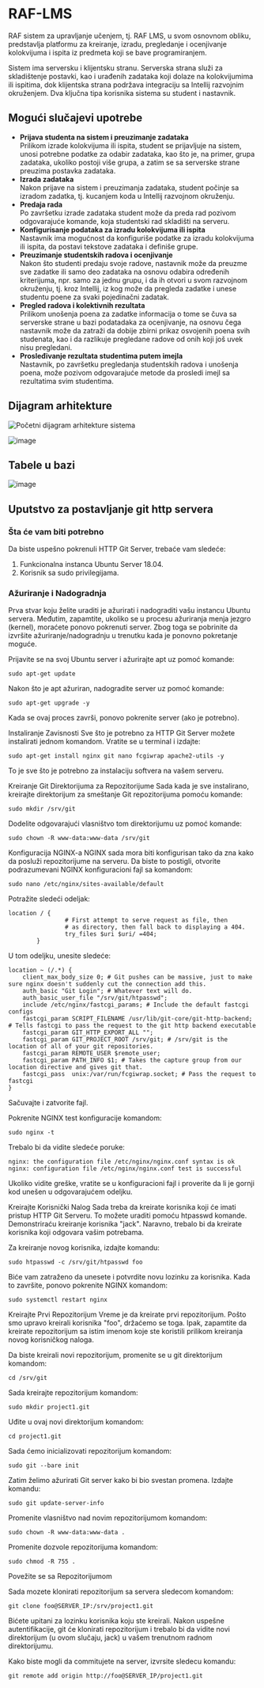 # RAF-LMS
RAF sistem za upravljanje učenjem, tj. RAF LMS, u svom osnovnom obliku, predstavlja platformu za kreiranje, izradu, pregledanje i ocenjivanje kolokvijuma i ispita iz predmeta koji se bave programiranjem.

Sistem ima serversku i klijentsku stranu. Serverska strana služi za skladištenje postavki, kao i urađenih zadataka koji dolaze na kolokvijumima ili ispitima, dok klijentska strana podržava integraciju sa Intellij razvojnim okruženjem.
Dva ključna tipa korisnika sistema su student i nastavnik.

## Mogući slučajevi upotrebe
- __Prijava studenta na sistem i preuzimanje zadataka__\
  Prilikom izrade kolokvijuma ili ispita, student se prijavljuje na sistem, unosi potrebne podatke za odabir zadataka, kao što je, na primer, grupa zadataka, ukoliko postoji više grupa, a zatim se sa serverske strane preuzima postavka zadataka.
- __Izrada zadataka__\
  Nakon prijave na sistem i preuzimanja zadataka, student počinje sa izradom zadatka, tj. kucanjem koda u Intellij razvojnom okruženju.
- __Predaja rada__\
  Po završetku izrade zadataka student može da preda rad pozivom odgovarajuće komande, koja studentski rad skladišti na serveru.
- __Konfigurisanje podataka za izradu kolokvijuma ili ispita__\
  Nastavnik ima mogućnost da konfiguriše podatke za izradu kolokvijuma ili ispita, da postavi tekstove zadataka i definiše grupe.
- __Preuzimanje studentskih radova i ocenjivanje__\
  Nakon što studenti predaju svoje radove, nastavnik može da preuzme sve zadatke ili samo deo zadataka na osnovu odabira određenih kriterijuma, npr. samo za jednu grupu, i da ih otvori u svom razvojnom okruženju, tj. kroz Intellij, iz kog može da pregleda zadatke i unese studentu poene za svaki pojedinačni zadatak.
- __Pregled radova i kolektivnih rezultata__\
  Prilikom unošenja poena za zadatke informacija o tome se čuva sa serverske strane u bazi podatadaka za ocenjivanje, na osnovu čega nastavnik može da zatraži da dobije zbirni prikaz osvojenih poena svih studenata, kao i da razlikuje pregledane radove od onih koji još uvek nisu pregledani.
- __Prosleđivanje rezultata studentima putem imejla__\
  Nastavnik, po završetku pregledanja studentskih radova i unošenja poena, može pozivom odgovarajuće metode da prosledi imejl sa rezultatima svim studentima.

## Dijagram arhitekture

![Početni dijagram arhitekture sistema](https://github.com/RAFSoftLab/RAF-LMS/assets/37117249/f6e4e5ee-6d56-477d-a4ed-0f7f70e09d5c)

![image](https://github.com/RAFSoftLab/RAF-LMS/assets/43738975/a7d43947-c50b-4bc6-8909-bb9387a438f6)

## Tabele u bazi

![image](https://github.com/RAFSoftLab/RAF-LMS/assets/43738975/2d528f90-c496-4a69-9daa-182809a4ad5d)

## Uputstvo za postavljanje git http servera

### Šta će vam biti potrebno

Da biste uspešno pokrenuli HTTP Git Server, trebaće vam sledeće:

1. Funkcionalna instanca Ubuntu Server 18.04.
2. Korisnik sa sudo privilegijama.

### Ažuriranje i Nadogradnja

Prva stvar koju želite uraditi je ažurirati i nadograditi vašu instancu Ubuntu servera.
Međutim, zapamtite, ukoliko se u procesu ažuriranja menja jezgro (kernel),
moraćete ponovo pokrenuti server.
Zbog toga se pobrinite da izvršite ažuriranje/nadogradnju u trenutku kada je ponovno pokretanje moguće.

Prijavite se na svoj Ubuntu server i ažurirajte apt uz pomoć komande:

````
sudo apt-get update
````

Nakon što je apt ažuriran, nadogradite server uz pomoć komande:

````
sudo apt-get upgrade -y
````

Kada se ovaj proces završi, ponovo pokrenite server (ako je potrebno).

Instaliranje Zavisnosti
Sve što je potrebno za HTTP Git Server možete instalirati jednom komandom. Vratite se u terminal i izdajte:

````
sudo apt-get install nginx git nano fcgiwrap apache2-utils -y
````

To je sve što je potrebno za instalaciju softvera na vašem serveru.

Kreiranje Git Direktorijuma za Repozitorijume
Sada kada je sve instalirano, kreirajte direktorijum za smeštanje Git repozitorijuma pomoću komande:

````
sudo mkdir /srv/git
````

Dodelite odgovarajući vlasništvo tom direktorijumu uz pomoć komande:

````
sudo chown -R www-data:www-data /srv/git
````

Konfiguracija NGINX-a
NGINX sada mora biti konfigurisan tako da zna kako da posluži repozitorijume na serveru. Da biste to postigli,
otvorite podrazumevani NGINX konfiguracioni fajl sa komandom:

````
sudo nano /etc/nginx/sites-available/default
````

Potražite sledeći odeljak:

````
location / {
                # First attempt to serve request as file, then
                # as directory, then fall back to displaying a 404.
                try_files $uri $uri/ =404;
        }
````


U tom odeljku, unesite sledeće:


````
location ~ (/.*) {
    client_max_body_size 0; # Git pushes can be massive, just to make sure nginx doesn't suddenly cut the connection add this.
    auth_basic "Git Login"; # Whatever text will do.
    auth_basic_user_file "/srv/git/htpasswd";
    include /etc/nginx/fastcgi_params; # Include the default fastcgi configs
    fastcgi_param SCRIPT_FILENAME /usr/lib/git-core/git-http-backend; # Tells fastcgi to pass the request to the git http backend executable
    fastcgi_param GIT_HTTP_EXPORT_ALL "";
    fastcgi_param GIT_PROJECT_ROOT /srv/git; # /srv/git is the location of all of your git repositories.
    fastcgi_param REMOTE_USER $remote_user;
    fastcgi_param PATH_INFO $1; # Takes the capture group from our location directive and gives git that.
    fastcgi_pass  unix:/var/run/fcgiwrap.socket; # Pass the request to fastcgi
}
````

Sačuvajte i zatvorite fajl.

Pokrenite NGINX test konfiguracije komandom:

````
sudo nginx -t
````

Trebalo bi da vidite sledeće poruke:
````
nginx: the configuration file /etc/nginx/nginx.conf syntax is ok
nginx: configuration file /etc/nginx/nginx.conf test is successful
````

Ukoliko vidite greške, vratite se u konfiguracioni fajl i proverite da li je gornji kod unešen u odgovarajućem odeljku.

Kreirajte Korisnički Nalog
Sada treba da kreirate korisnika koji će imati pristup HTTP Git Serveru. To možete uraditi pomoću htpasswd komande. Demonstriraću kreiranje korisnika "jack". Naravno, trebalo bi da kreirate korisnika koji odgovara vašim potrebama.

Za kreiranje novog korisnika, izdajte komandu:
````
sudo htpasswd -c /srv/git/htpasswd foo
````

Biće vam zatraženo da unesete i potvrdite novu lozinku za korisnika. Kada to završite, ponovo pokrenite NGINX komandom:
````
sudo systemctl restart nginx
````

Kreirajte Prvi Repozitorijum
Vreme je da kreirate prvi repozitorijum. Pošto smo upravo kreirali korisnika "foo", držaćemo se toga.
Ipak, zapamtite da kreirate repozitorijum sa istim imenom koje ste koristili prilikom kreiranja novog korisničkog naloga.

Da biste kreirali novi repozitorijum, promenite se u git direktorijum komandom:
````
cd /srv/git
````

Sada kreirajte repozitorijum komandom:
````
sudo mkdir project1.git
````

Uđite u ovaj novi direktorijum komandom:
````
cd project1.git
````

Sada ćemo inicializovati repozitorijum komandom:
````
sudo git --bare init
````

Zatim želimo ažurirati Git server kako bi bio svestan promena. Izdajte komandu:
````
sudo git update-server-info
````

Promenite vlasništvo nad novim repozitorijumom komandom:
````
sudo chown -R www-data:www-data .
````

Promenite dozvole repozitorijuma komandom:
````
sudo chmod -R 755 .
````

Povežite se sa Repozitorijumom

Sada mozete klonirati repozitorijum sa servera sledecom komandom:
````
git clone foo@SERVER_IP:/srv/project1.git
````

Bićete upitani za lozinku korisnika koju ste kreirali.
Nakon uspešne autentifikacije, git će klonirati repozitorijum i trebalo bi da vidite novi direktorijum
(u ovom slučaju, jack) u vašem trenutnom radnom direktorijumu.

Kako biste mogli da commitujete na server, izvrsite sledecu komandu:
````
git remote add origin http://foo@SERVER_IP/project1.git
````




